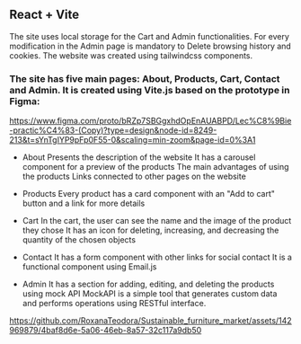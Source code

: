 ## React + Vite

The site uses local storage for the Cart and Admin functionalities. For every modification in the Admin page is mandatory to Delete browsing history and cookies.
The website was created using tailwindcss components. 

### The site has five main pages: About, Products, Cart, Contact and Admin. It is created using Vite.js based on the prototype in Figma:
https://www.figma.com/proto/bRZp7SBGgxhdOpEnAUABPD/Lec%C8%9Bie-practic%C4%83-(Copy)?type=design&node-id=8249-213&t=sYnTgIYP9pFp0F55-0&scaling=min-zoom&page-id=0%3A1

- About
Presents the description of the website
It has a carousel component for a preview of the products
The main advantages of using the products
Links connected to other pages on the website

- Products
Every product has a card component with an "Add to cart" button and a link for more details

- Cart
In the cart, the user can see the name and the image of the product they chose
It has an icon for deleting, increasing, and decreasing the quantity of the chosen objects

- Contact
It has a form component with other links for social contact
It is a functional component using Email.js 

- Admin
It has a section for adding, editing, and deleting the products using mock API
MockAPI is a simple tool that generates custom data and performs operations using RESTful interface.

https://github.com/RoxanaTeodora/Sustainable_furniture_market/assets/142969879/4baf8d6e-5a06-46eb-8a57-32c117a9db50


